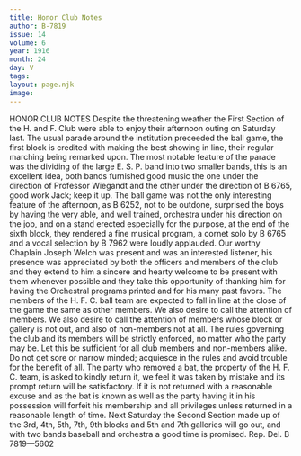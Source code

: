 ```yaml
---
title: Honor Club Notes
author: B-7819
issue: 14
volume: 6
year: 1916
month: 24
day: V
tags:
layout: page.njk
image:
---
```

HONOR CLUB NOTES       Despite the threatening weather the First Section of the H. and F. Club were able to enjoy their afternoon outing on Saturday last. The usual parade around the institution preceeded the ball game, the first block is credited with making the best showing in line, their regular marching being remarked upon. The most notable feature of the parade was the dividing of the large E. S. P. band into two smaller bands, this is an excellent idea, both bands furnished good music the one under the direction of Professor Wiegandt and the other under the direction of B 6765, good work Jack; keep it up. The ball game was not the only interesting feature of the afternoon, as B 6252, not to be outdone, surprised the boys by having the very able, and well trained, orchestra under his direction on the job, and on a stand erected especially for the purpose, at the end of the sixth block, they rendered a fine musical program, a cornet solo by B 6765 and a vocal selection by B 7962 were loudly applauded. Our worthy Chaplain Joseph Welch was present and was an interested listener, his presence was appreciated by both the officers and members of the club and they extend to him a sincere and hearty welcome to be present with them whenever possible and they take this opportunity of thanking him for having the Orchestral programs printed and for his many past favors. The members of the H. F. C. ball team are expected to fall in line at the close of the game the same as other members. We also desire to call the attention of members. We also desire to call the attention of members whose block or gallery is not out, and also of non-members not at all. The rules governing the club and its members will be strictly enforced, no matter who the party may be. Let this be sufficient for all club members and non-members alike. Do not get sore or narrow minded; acquiesce in the rules and avoid trouble for the benefit of all. The party who removed a bat, the property of the H. F. C. team, is asked to kindly return it, we feel it was taken by mistake and its prompt return will be satisfactory. If it is not returned with a reasonable excuse and as the bat is known as well as the party having it in his possession will forfeit his membership and all privileges unless returned in a reasonable length of time. Next Saturday the Second Section made up of the 3rd, 4th, 5th, 7th, 9th blocks and 5th and 7th galleries will go out, and with two bands baseball and orchestra a good time is promised.       Rep. Del. B 7819—5602   
